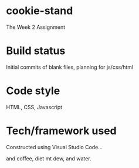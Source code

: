 # cookie-stand
The Week 2 Assignment

# Build status
Initial commits of blank files, planning for js/css/html

# Code style
HTML, CSS, Javascript

# Tech/framework used
Constructed using Visual Studio Code...

and coffee, diet mt dew, and water.
